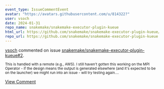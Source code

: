 ```yaml
---
event_type: IssueCommentEvent
avatar: "https://avatars.githubusercontent.com/u/814322?"
user: vsoch
date: 2024-01-31
repo_name: snakemake/snakemake-executor-plugin-kueue
html_url: https://github.com/snakemake/snakemake-executor-plugin-kueue/issues/2
repo_url: https://github.com/snakemake/snakemake-executor-plugin-kueue
---
```


<a href='https://github.com/vsoch' target='_blank'>vsoch</a> commented on issue <a href='https://github.com/snakemake/snakemake-executor-plugin-kueue/issues/2' target='_blank'>snakemake/snakemake-executor-plugin-kueue#2</a>.

<small>This is handled with a remote (e.g., AWS). I still haven't gotten this working on the MPI Operator - if the design means the output is generated elsewhere (and it's expected to be on the launcher) we might run into an issue - will try testing again....</small>

<a href='https://github.com/snakemake/snakemake-executor-plugin-kueue/issues/2' target='_blank'>View Comment</a>